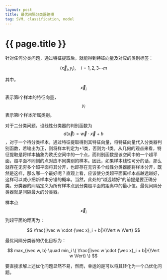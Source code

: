 ```yaml
---
layout: post
title: 最优间隔分类器建模
tag: SVM, classification, model
---
```


# {{ page.title }}

针对任何分类问题，通过特征提取后，就能得到特征向量及对应的类别标签：

$$
( {\vec x}_i, y_i ), \quad i=1,2,3 \cdots m
$$

其中，$$ {\vec x}_i $$表示第i个样本的特征向量，$$ y_i $$表示第i个样本所属类别。

对于二分类问题，设线性分类器的判别函数为 $$ d({\vec x})={\vec w} \cdot {\vec x}+b $$，对于一个待分类样本，通过特征提取得到其特征向量，将特征向量代入分类器判别函数，若输出为正，则将样本判定为+1类，否则为-1类。从几何的观点来看，特征提取是将样本抽象为欧氏空间中的一个点，而判别函数是该空间中的一个超平面，超平面不同侧的点对应不同类别的样本。因此，如果样本线性可分的话，那么就存在无穷多个超平面将其分开，也即存在无穷多个线性分类器能将样本分开，既然是这样，那么哪一个最好呢？直观上看，应该使分类超平面离样本点越远越好，这样可以减小把新样本分错的概率。当然，此处的“越远越好”的前提是要正确分类。分类器的间隔定义为所有样本点到分类超平面的距离中的最小值。最优间隔分类器就是间隔最大的分类器。

样本点$$ {\vec x}_i $$到超平面的距离为：

$$
\frac{|\vec w \cdot {\vec x}_i + b|}{\Vert w \Vert}
$$

最优间隔分类器的优化目标为：

$$
max_{\vec w, b} \quad min_i \{ \frac{|\vec w \cdot {\vec x}_i + b|}{\Vert w \Vert} \}
$$

要直接求解上述优化问题显然不易，然而，幸运的是可以将其转化为一个凸优化问题。
